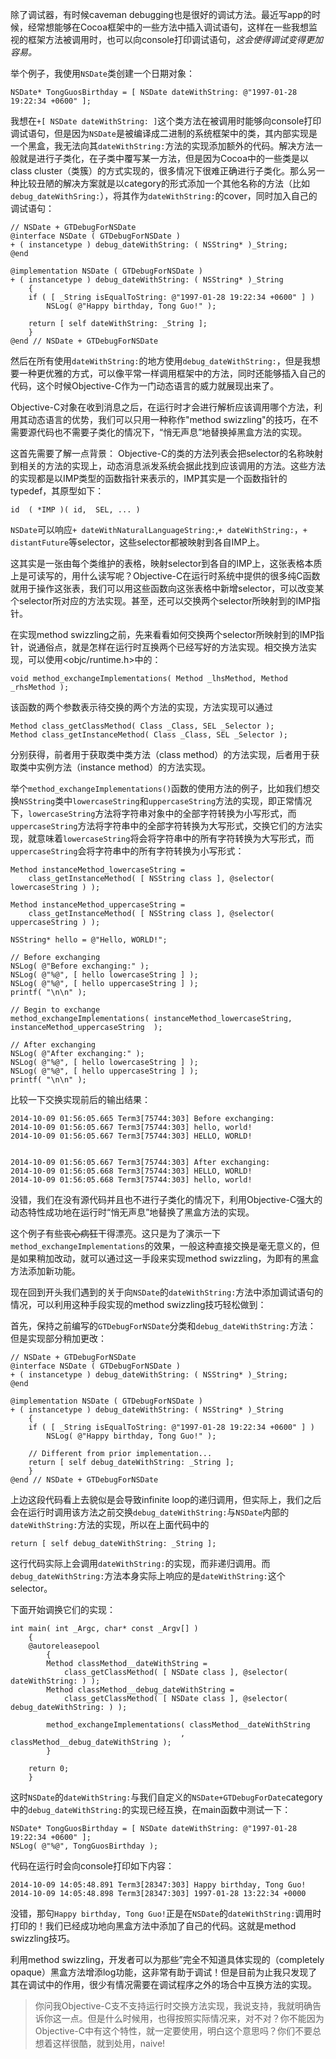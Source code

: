 除了调试器，有时候caveman debugging也是很好的调试方法。最近写app的时候，经常想能够在Cocoa框架中的一些方法中插入调试语句，这样在一些我想监视的框架方法被调用时，也可以向console打印调试语句，*这会使得调试变得更加容易。*

举个例子，我使用`NSDate`类创建一个日期对象：
```
NSDate* TongGuosBirthday = [ NSDate dateWithString: @"1997-01-28 19:22:34 +0600" ];
```

我想在`+[ NSDate dateWithString: ]`这个类方法在被调用时能够向console打印调试语句，但是因为`NSDate`是被编译成二进制的系统框架中的类，其内部实现是一个黑盒，我无法向其`dateWithString:`方法的实现添加额外的代码。解决方法一般就是进行子类化，在子类中覆写某一方法，但是因为Cocoa中的一些类是以class cluster（类簇）的方式实现的，很多情况下很难正确进行子类化。那么另一种比较丑陋的解决方案就是以category的形式添加一个其他名称的方法（比如`debug_dateWithSring:`），将其作为`dateWithString:`的cover，同时加入自己的调试语句：

```
// NSDate + GTDebugForNSDate
@interface NSDate ( GTDebugForNSDate )
+ ( instancetype ) debug_dateWithString: ( NSString* )_String;
@end

@implementation NSDate ( GTDebugForNSDate )
+ ( instancetype ) debug_dateWithString: ( NSString* )_String
    {
    if ( [ _String isEqualToString: @"1997-01-28 19:22:34 +0600" ] )
        NSLog( @"Happy birthday, Tong Guo!" );

    return [ self dateWithString: _String ];
    }
@end // NSDate + GTDebugForNSDate
```

然后在所有使用`dateWithString:`的地方使用`debug_dateWithString:`，但是我想要一种更优雅的方式，可以像平常一样调用框架中的方法，同时还能够插入自己的代码，这个时候Objective-C作为一门动态语言的威力就展现出来了。

Objective-C对象在收到消息之后，在运行时才会进行解析应该调用哪个方法，利用其动态语言的优势，我们可以只用一种称作"method swizzling"的技巧，在不需要源代码也不需要子类化的情况下，“悄无声息”地替换掉黑盒方法的实现。

这首先需要了解一点背景：
Objective-C的类的方法列表会把selector的名称映射到相关的方法的实现上，动态消息派发系统会据此找到应该调用的方法。这些方法的实现都是以IMP类型的函数指针来表示的，IMP其实是一个函数指针的typedef，其原型如下：
```
id  ( *IMP )( id,  SEL, ... )
```

`NSDate`可以响应`+ dateWithNaturalLanguageString:`,`+ dateWithString:`，`+ distantFuture`等selector，这些selector都被映射到各自IMP上。

这其实是一张由每个类维护的表格，映射selector到各自的IMP上，这张表格本质上是可读写的，用什么读写呢？Objective-C在运行时系统中提供的很多纯C函数就用于操作这张表，我们可以用这些函数向这张表格中新增selector，可以改变某个selector所对应的方法实现。甚至，还可以交换两个selector所映射到的IMP指针。

在实现method swizzling之前，先来看看如何交换两个selector所映射到的IMP指针，说通俗点，就是怎样在运行时互换两个已经写好的方法实现。相交换方法实现，可以使用<objc/runtime.h>中的：
```
void method_exchangeImplementations( Method _lhsMethod, Method _rhsMethod );
```
该函数的两个参数表示待交换的两个方法的实现，方法实现可以通过
```
Method class_getClassMethod( Class _Class, SEL _Selector );
Method class_getInstanceMethod( Class _Class, SEL _Selector );
```
分别获得，前者用于获取类中类方法（class method）的方法实现，后者用于获取类中实例方法（instance method）的方法实现。

举个`method_exchangeImplementations()`函数的使用方法的例子，比如我们想交换`NSString`类中`lowercaseString`和`uppercaseString`方法的实现，即正常情况下，`lowercaseString`方法将字符串对象中的全部字符转换为小写形式，而`uppercaseString`方法将字符串中的全部字符转换为大写形式，交换它们的方法实现，就意味着`lowercaseString`将会将字符串中的所有字符转换为大写形式，而`uppercaseString`会将字符串中的所有字符转换为小写形式：

```
Method instanceMethod_lowercaseString = 
    class_getInstanceMethod( [ NSString class ], @selector( lowercaseString ) );

Method instanceMethod_uppercaseString = 
    class_getInstanceMethod( [ NSString class ], @selector( uppercaseString ) );

NSString* hello = @"Hello, WORLD!";

// Before exchanging
NSLog( @"Before exchanging:" );
NSLog( @"%@", [ hello lowercaseString ] );
NSLog( @"%@", [ hello uppercaseString ] );
printf( "\n\n" );

// Begin to exchange
method_exchangeImplementations( instanceMethod_lowercaseString, instanceMethod_uppercaseString  );

// After exchanging
NSLog( @"After exchanging:" );
NSLog( @"%@", [ hello lowercaseString ] );
NSLog( @"%@", [ hello uppercaseString ] );
printf( "\n\n" );
```

比较一下交换实现前后的输出结果：
```
2014-10-09 01:56:05.665 Term3[75744:303] Before exchanging:
2014-10-09 01:56:05.667 Term3[75744:303] hello, world!
2014-10-09 01:56:05.667 Term3[75744:303] HELLO, WORLD!


2014-10-09 01:56:05.667 Term3[75744:303] After exchanging:
2014-10-09 01:56:05.668 Term3[75744:303] HELLO, WORLD!
2014-10-09 01:56:05.668 Term3[75744:303] hello, world!
```

没错，我们在没有源代码并且也不进行子类化的情况下，利用Objective-C强大的动态特性成功地在运行时“悄无声息”地替换了黑盒方法的实现。

这个例子有些~~丧心病狂~~干得漂亮。这只是为了演示一下`method_exchangeImplementations`的效果，一般这种直接交换是毫无意义的，但是如果稍加改动，就可以通过这一手段来实现method swizzling，为即有的黑盒方法添加新功能。

现在回到开头我们遇到的关于向`NSDate`的`dateWithString:`方法中添加调试语句的情况，可以利用这种手段实现的method swizzling技巧轻松做到：

首先，保持之前编写的`GTDebugForNSDate`分类和`debug_dateWithString:`方法：
但是实现部分稍加更改：

```
// NSDate + GTDebugForNSDate
@interface NSDate ( GTDebugForNSDate )
+ ( instancetype ) debug_dateWithString: ( NSString* )_String;
@end

@implementation NSDate ( GTDebugForNSDate )
+ ( instancetype ) debug_dateWithString: ( NSString* )_String
    {
    if ( [ _String isEqualToString: @"1997-01-28 19:22:34 +0600" ] )
        NSLog( @"Happy birthday, Tong Guo!" );

    // Different from prior implementation...
    return [ self debug_dateWithString: _String ];
    }
@end // NSDate + GTDebugForNSDate
```
上边这段代码看上去貌似是会导致infinite loop的递归调用，但实际上，我们之后会在运行时调用该方法之前交换`debug_dateWithString:`与`NSDate`内部的`dateWithString:`方法的实现，所以在上面代码中的

```
return [ self debug_dateWithString: _String ];
```
这行代码实际上会调用`dateWithString:`的实现，而非递归调用。而`debug_dateWithString:`方法本身实际上响应的是`dateWithString:`这个selector。

下面开始调换它们的实现：

```
int main( int _Argc, char* const _Argv[] )
    {
    @autoreleasepool
        {
        Method classMethod__dateWithString = 
            class_getClassMethod( [ NSDate class ], @selector( dateWithString: ) );
        Method classMethod__debug_dateWithString = 
            class_getClassMethod( [ NSDate class ], @selector( debug_dateWithString: ) );

        method_exchangeImplementations( classMethod__dateWithString
                                      , classMethod__debug_dateWithString );
        }

    return 0;
    }
```

这时`NSDate`的`dateWithString:`与我们自定义的`NSDate+GTDebugForDate`category中的`debug_dateWithString:`的实现已经互换，在main函数中测试一下：

```
NSDate* TongGuosBirthday = [ NSDate dateWithString: @"1997-01-28 19:22:34 +0600" ];
NSLog( @"%@", TongGuosBirthday );
```

代码在运行时会向console打印如下内容：

```
2014-10-09 14:05:48.891 Term3[28347:303] Happy birthday, Tong Guo!
2014-10-09 14:05:48.898 Term3[28347:303] 1997-01-28 13:22:34 +0000
```

没错，那句`Happy birthday, Tong Guo!`正是在`NSDate`的`dateWithString:`调用时打印的！我们已经成功地向黑盒方法中添加了自己的代码。这就是method swizzling技巧。

利用method swizzling，开发者可以为那些”完全不知道具体实现的（completely opaque）黑盒方法增添log功能，这非常有助于调试！但是目前为止我只发现了其在调试中的作用，很少有情况需要在调试程序之外的场合中互换方法的实现。

> 你问我Objective-C支不支持运行时交换方法实现，我说支持，我就明确告诉你这一点。但是什么时候用，也得按照实际情况来，对不对？你不能因为Objective-C中有这个特性，就一定要使用，明白这个意思吗？你们不要总想着这样很酷，就到处用，naive!